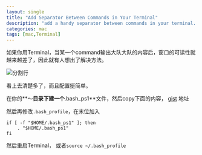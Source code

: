 ```yaml
---
layout: single
title: "Add Separator Between Commands in Your Terminal"
description: "add a handy separator between commands in your terminal. 在Terminal的命令之间加上分隔行，提高可读性"
categories: mac
tags: [mac,Terminal]
---
```

如果你用Terminal，当某一个command输出大队大队的内容后，窗口的可读性就越来越差了，因此就有人想出了解决方法。

![分割行](http://images.fengqijun.me/2013-03/separator-line)

看上去清楚多了，而且配置挺简单。

在你的**～**目录下建一个**.bash_ps1**文件，然后copy下面的内容， [gist](https://gist.github.com/jun1st/5252639) 地址
<script src="https://gist.github.com/jun1st/5252639.js"></script>

然后再修改<code>.bash_profile</code>，在末位加入

	if [ -f "$HOME/.bash_ps1" ]; then
 		. "$HOME/.bash_ps1"
 	fi


 然后重启Terminal， 或者<code>source ~/.bash_profile</code>


